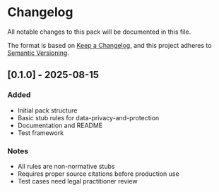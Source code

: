 # Changelog

All notable changes to this pack will be documented in this file.

The format is based on [Keep a Changelog](https://keepachangelog.com/en/1.0.0/),
and this project adheres to [Semantic Versioning](https://semver.org/spec/v2.0.0.html).

## [0.1.0] - 2025-08-15

### Added
- Initial pack structure
- Basic stub rules for data-privacy-and-protection
- Documentation and README
- Test framework

### Notes
- All rules are non-normative stubs
- Requires proper source citations before production use
- Test cases need legal practitioner review
